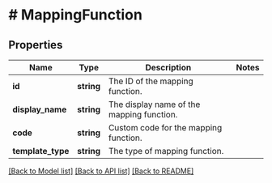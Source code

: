 # # MappingFunction

## Properties

Name | Type | Description | Notes
------------ | ------------- | ------------- | -------------
**id** | **string** | The ID of the mapping function. |
**display_name** | **string** | The display name of the mapping function. |
**code** | **string** | Custom code for the mapping function. |
**template_type** | **string** | The type of mapping function. |

[[Back to Model list]](../../README.md#models) [[Back to API list]](../../README.md#endpoints) [[Back to README]](../../README.md)
